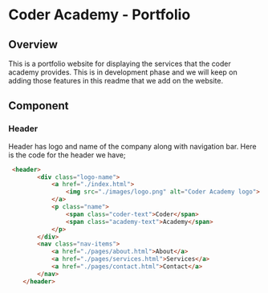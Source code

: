# Coder Academy - Portfolio

## Overview
This is a portfolio website for displaying the services that the coder academy provides. This is in development phase and we will keep on adding those features in this readme that we add on the website. 

## Component


### Header
Header has logo and name of the company along with navigation bar. Here is the code for the header we have;

```html
 <header>
        <div class="logo-name">
            <a href="./index.html">
                <img src="./images/logo.png" alt="Coder Academy logo">
            </a>
            <p class="name">
                <span class="coder-text">Coder</span>
                <span class="academy-text">Academy</span>
            </p>
        </div>
        <nav class="nav-items">
            <a href="./pages/about.html">About</a>
            <a href="./pages/services.html">Services</a>
            <a href="./pages/contact.html">Contact</a>
        </nav>
    </header>
```

